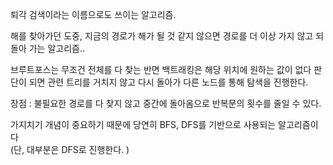 퇴각 검색이라는 이름으로도 쓰이는 알고리즘.

해를 찾아가던 도중, 지금의 경로가 해가 될 것 같지 않으면 경로를 더 이상 가지 않고 되돌아 가는 알고리즘..

브루트포스는 무조건 전체를 다 찾는 반면 백트래킹은 해당 위치에 원하는 값이 없다 판단이 되면 관련 트리를 거치지 않고 다시 돌아가 다른 노드를 통해 탐색을 진행한다.  


장점 : 불필요한 경로를 다 찾지 않고 중간에 돌아옴으로 반복문의 횟수를 줄일 수 있다. 

가지치기 개념이 중요하기 때문에 당연히 BFS, DFS를 기반으로 사용되는 알고리즘이다  
(단, 대부분은 DFS로 진행한다. )  


